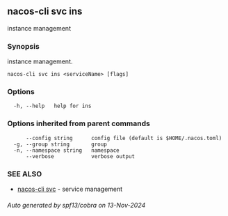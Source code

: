 ## nacos-cli svc ins

instance management

### Synopsis

instance management.

```
nacos-cli svc ins <serviceName> [flags]
```

### Options

```
  -h, --help   help for ins
```

### Options inherited from parent commands

```
      --config string      config file (default is $HOME/.nacos.toml)
  -g, --group string       group
  -n, --namespace string   namespace
      --verbose            verbose output
```

### SEE ALSO

* [nacos-cli svc](nacos-cli_svc.md)	 - service management

###### Auto generated by spf13/cobra on 13-Nov-2024
